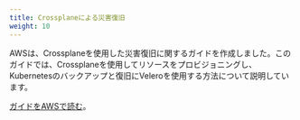 ```yaml
---
title: Crossplaneによる災害復旧
weight: 10
---
```


AWSは、Crossplaneを使用した災害復旧に関するガイドを作成しました。このガイドでは、Crossplaneを使用してリソースをプロビジョニングし、Kubernetesのバックアップと復旧にVeleroを使用する方法について説明しています。

[ガイドをAWSで読む](https://aws.amazon.com/blogs/opensource/disaster-recovery-when-using-crossplane-for-infrastructure-provisioning-on-aws/)。
